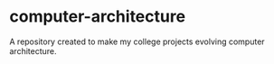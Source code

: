 # computer-architecture
A repository created to make my college projects evolving computer architecture.
